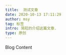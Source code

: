 ```yaml
---
title:  测试文章
date: 2020-10-13 17:11:29
author: msy
tag: 标签
intro: 简短的介绍这篇文章.
type: 原创
---
```


Blog Content